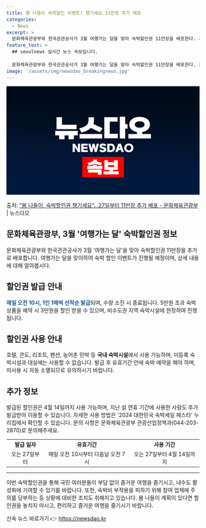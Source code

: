 ```yaml
---
title: 봄 나들이 숙박할인 이벤트! 챙기세요 11만장 추가 배포
categories:
  - News
excerpt: >
  문화체육관광부와 한국관관공사가 3월 여행가는 달을 맞아 숙박할인권 11만장을 배포한다. 지난 설 연휴에 숙박…
feature_text: >
  ## seoulnews 실시간 뉴스 속보입니다.

  문화체육관광부와 한국관관공사가 3월 여행가는 달을 맞아 숙박할인권 11만장을 배포한다. 지난 설 연휴에 숙박…
image: '/assets/img/newsdao_breakingnews.jpg'
---
```


![뉴스다오 속보](/assets/img/newsdao_breakingnews.jpg)

<p>출처: <a href="https://newsdao.kr/3194" rel="dofollow">“봄 나들이, 숙박할인권 챙기세요”…27일부터 11만장 추가 배포 - 문화체육관광부</a> | 뉴스다오</p>

<h2 data-ke-size="size26">문화체육관광부, 3월 '여행가는 달' 숙박할인권 정보</h2>
<p data-ke-size="size16">문화체육관광부와 한국관관공사가 3월 '여행가는 달'을 맞아 숙박할인권 11만장을 추가로 배포합니다. 여행가는 달을 맞이하여 숙박 할인 이벤트가 진행될 예정이며, 상세 내용에 대해 알아봅시다.</p>

<h2 data-ke-size="size20">할인권 발급 안내</h2>
<p data-ke-size="size16"><b><span style="color: #1a5490;">매일 오전 10시, 1인 1매씩 선착순 발급</span></b>되며, 수량 소진 시 종료됩니다. 5만원 초과 숙박상품을 예약 시 3만원을 할인 받을 수 있으며, 비수도권 지역 숙박시설에 한정하여 진행됩니다.</p>

<h2 data-ke-size="size20">할인권 사용 안내</h2>
<p data-ke-size="size16">호텔, 콘도, 리조트, 펜션, 농어촌 민박 등 <b>국내 숙박시설</b>에서 사용 가능하며, 미등록 숙박시설과 대실에는 사용할 수 없습니다. 발급 후 유효기간 안에 숙박 예약을 해야 하며, 미사용 시 자동 소멸되므로 유의하시기 바랍니다.</p>

<h2 data-ke-size="size20">추가 정보</h2>
<p data-ke-size="size16">발급된 할인권은 4월 14일까지 사용 가능하며, 지난 설 연휴 기간에 사용한 사람도 추가 발급받아 이용할 수 있습니다. 자세한 사용 방법은 '2024 대한민국 숙박세일 페스타' 누리집에서 확인할 수 있습니다. 문의 사항은 문화체육관광부 관광산업정책과(044-203-2870)로 문의해주세요.</p>

<table>
  <tr>
    <td style="text-align: center; height: 17px;"><b>발급 일자</b></td>
    <td style="text-align: center; height: 17px;"><b>유효기간</b></td>
    <td style="text-align: center; height: 17px;"><b>사용 기간</b></td>
  </tr>
  <tr>
    <td style="text-align: center; height: 17px;">오는 27일부터</td>
    <td style="text-align: center; height: 17px;">매일 오전 10시부터 다음날 오전 7시</td>
    <td style="text-align: center; height: 17px;">오는 27일부터 4월 14일까지</td>
  </tr>
</table>

<hr>

<p data-ke-size="size16">이번 숙박할인권을 통해 국민 여러분들이 부담 없이 즐거운 여행을 즐기시고, 내수도 활성화에 기여할 수 있기를 바랍니다. 또한, 숙박비 부작용을 피하기 위해 참여 업체에 주의를 당부하는 등 상황에 대비한 조치도 취해지고 있습니다. 봄 나들이 계획이 있다면 할인권을 놓치지 마시고, 편리하고 즐거운 여행을 즐기시기 바랍니다.</p>
 

신속 뉴스 바로가기 👉 <a href="https://newsdao.kr" rel="dofollow">https://newsdao.kr</a>


